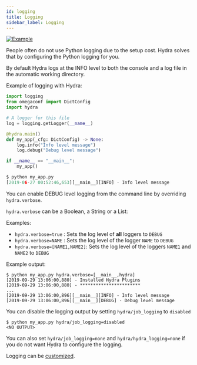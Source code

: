 ```yaml
---
id: logging
title: Logging
sidebar_label: Logging
---
```


[![Example](https://img.shields.io/badge/-Example-informational)](https://github.com/facebookresearch/hydra/blob/master/examples/tutorials/basic/running_your_hydra_app/4_logging/my_app.py)

People often do not use Python logging due to the setup cost.
Hydra solves that by configuring the Python logging for you.


By default Hydra logs at the INFO level to both the console and a log file in the automatic working directory.

Example of logging with Hydra:

```python
import logging
from omegaconf import DictConfig
import hydra

# A logger for this file
log = logging.getLogger(__name__)

@hydra.main()
def my_app(_cfg: DictConfig) -> None:
    log.info("Info level message")
    log.debug("Debug level message")

if __name__ == "__main__":
    my_app()

$ python my_app.py
[2019-06-27 00:52:46,653][__main__][INFO] - Info level message

```
You can enable DEBUG level logging from the command line  by overriding `hydra.verbose`.

`hydra.verbose` can be a Boolean, a String or a List:

Examples:
* `hydra.verbose=true` : Sets the log level of **all** loggers to `DEBUG`
* `hydra.verbose=NAME` : Sets the log level of the logger `NAME` to `DEBUG`
* `hydra.verbose=[NAME1,NAME2]`: Sets the log level of the loggers `NAME1` and `NAME2` to `DEBUG`

Example output:
``` text
$ python my_app.py hydra.verbose=[__main__,hydra]
[2019-09-29 13:06:00,880] - Installed Hydra Plugins
[2019-09-29 13:06:00,880] - ***********************
...
[2019-09-29 13:06:00,896][__main__][INFO] - Info level message
[2019-09-29 13:06:00,896][__main__][DEBUG] - Debug level message
```

You can disable the logging output by setting `hydra/job_logging` to `disabled`   
```commandline
$ python my_app.py hydra/job_logging=disabled
<NO OUTPUT>
```

You can also set `hydra/job_logging=none` and `hydra/hydra_logging=none` if you do not want Hydra to configure the logging.

Logging can be [customized](/configure_hydra/logging.md).
